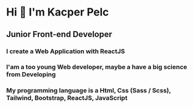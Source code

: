 # Hi 👋 I'm Kacper Pelc

## Junior Front-end Developer
### I create a Web Application with ReactJS
### I'am a too young Web developer, maybe a have a big science from Developing
### My programming language is a Html, Css (Sass / Scss), Tailwind, Bootstrap, ReactJS, JavaScript
